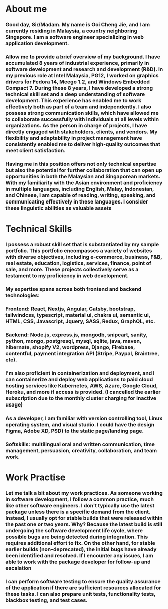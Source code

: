 # About me
### Good day, Sir/Madam. My name is Ooi Cheng Jie, and I am currently residing in Malaysia, a country neighboring Singapore. I am a software engineer specializing in web application development.

### Allow me to provide a brief overview of my background. I have accumulated 8 years of industrial experience, primarily in software development and research and development (R&D). In my previous role at Intel Malaysia, PG12, I worked on graphics drivers for Fedora 14, Meego 1.2, and Windows Embedded Compact 7. During these 8 years, I have developed a strong technical skill set and a deep understanding of software development. This experience has enabled me to work effectively both as part of a team and independently. I also possess strong communication skills, which have allowed me to collaborate successfully with individuals at all levels within organizations. As the person in charge of projects, I have directly engaged with stakeholders, clients, and vendors. My flexibility and adaptability in project management have consistently enabled me to deliver high-quality outcomes that meet client satisfaction.

### Having me in this position offers not only technical expertise but also the potential for further collaboration that can open up opportunities in both the Malaysian and Singaporean markets. With my familiarity with the Asian environment and proficiency in multiple languages, including English, Malay, Indonesian, and Chinese, I am capable of reading, writing, speaking, and communicating effectively in these languages. I consider these linguistic abilities as valuable assets  

# Technical Skills
### I possess a robust skill set that is substantiated by my sample portfolio. This portfolio encompasses a variety of websites with diverse objectives, including e-commerce, business, F&B, real estate, education, logistics, services, finance, point of sale, and more. These projects collectively serve as a testament to my proficiency in web development.
### My expertise spans across both frontend and backend technologies:
### Frontend: React, Nextjs, Angular, Gatsby, bootstrap, tailwindcss, typescript, material ui, chakra ui, semantic ui, HTML, CSS, Javascript, Jquery, SASS, Redux, GraphQL, etc.  
### Backend: Node.js, express.js, mongodb, snipcart, sanity, python, mongo, postgresql, mysql, sqlite, java, maven, hibernate, shopify V2, wordpress, Django, Firebase, contentful, payment integration API (Stripe, Paypal, Braintree, etc).
### I'm also proficient in containerization and deployment, and I can containerize and deploy web applications to paid cloud hosting services like Kubernetes, AWS, Azure, Google Cloud, Heroku, and more if access is provided. (I cancelled the earlier subscription due to the monthly cluster charging for inactive usage)
### As a developer, I am familiar with version controlling tool, Linux operating system, and visual studio. I could have the design Figma, Adobe XD, PSD) to the static page/landing page. 

### Softskills: multilingual oral and written communication, time management, persuasion, creativity, collaboration, and team work.

# Work Practise
### Let me talk a bit about my work practices. As someone working in software development, I follow a common practice, much like other software engineers. I don't typically use the latest package unless there is a specific demand from the client. Instead, I usually opt for stable builds that were released within the past one or two years. Why? Because the latest build is still undergoing the software development life cycle, where possible bugs are being detected during integration. This requires additional effort to fix. On the other hand, for stable earlier builds (non-deprecated), the initial bugs have already been identified and resolved. If I encounter any issues, I am able to work with the package developer for follow-up and escalation
### I can perform software testing to ensure the quality assurance of the application if there are sufficient resources allocated for these tasks. I can also prepare unit tests, functionality tests, blackbox testing, and test cases.
